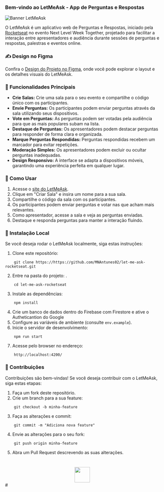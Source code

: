 ### Bem-vindo ao LetMeAsk - App de Perguntas e Respostas



![Banner LetMeAsk](https://github.com/MNAntunes02/let-me-ask-rocketseat/assets/86163211/f4fd1997-500c-46a1-8018-4824c73861a3)

O LetMeAsk é um aplicativo web de Perguntas e Respostas, iniciado pela  [Rocketseat](https://www.rocketseat.com.br/) no evento Next Level Week Together, projetado para facilitar a interação entre apresentadores e audiência durante sessões de perguntas e respostas, palestras e eventos online.

### ✍ Design no Figma

Confira o [Design do Projeto no Figma](https://www.figma.com/file/tKX49E57zf0Z757uCdB0MG/Letmeask-(Community)?type=design&node-id=45-29844&mode=design&t=nvopkXPLRHVcSbeI-0), onde você pode explorar o layout e os detalhes visuais do LetMeAsk.

### 👀 Funcionalidades Principais

-   **Crie Salas:** Crie uma sala para o seu evento e compartilhe o código único com os participantes.
-   **Envie Perguntas:** Os participantes podem enviar perguntas através da sala utilizando seus dispositivos.
-   **Vote em Perguntas:** As perguntas podem ser votadas pela audiência para que as mais populares subam na lista.
-   **Destaque de Perguntas:** Os apresentadores podem destacar perguntas para responder de forma clara e organizada.
-   **Marque Perguntas Respondidas:** Perguntas respondidas recebem um marcador para evitar repetições.
-   **Moderação Simples:** Os apresentadores podem excluir ou ocultar perguntas inadequadas.
-   **Design Responsivo:** A interface se adapta a dispositivos móveis, garantindo uma experiência perfeita em qualquer lugar.

### 📖 Como Usar

1.  Acesse o [site do LetMeAsk](https://letme-ask-nlw.web.app/).
2.  Clique em "Criar Sala" e insira um nome para a sua sala.
3.  Compartilhe o código da sala com os participantes.
4.  Os participantes podem enviar perguntas e votar nas que acham mais relevantes.
5.  Como apresentador, acesse a sala e veja as perguntas enviadas.
6.  Destaque e responda perguntas para manter a interação fluindo.

### 💽 Instalação Local

Se você deseja rodar o LetMeAsk localmente, siga estas instruções:

1.  Clone este repositório: 
```terminal
    git clone https://https://github.com/MNAntunes02/let-me-ask-rocketseat.git
```
2.  Entre na pasta do projeto: .
```terminal
    cd let-me-ask-rocketseat
```
3.  Instale as dependências:
```terminal
    npm install
```
4.  Crie um banco de dados dentro do Firebase com Firestore e ative o Autheticantion do Google
5.  Configure as variáveis de ambiente (consulte `env.example`).
6.  Inicie o servidor de desenvolvimento:
```terminal
    npm run start
```
7.  Acesse pelo browser no endereço:
```url
    http://localhost:4200/
```

### 🤝 Contribuições

Contribuições são bem-vindas! Se você deseja contribuir com o LetMeAsk, siga estas etapas:

1.  Faça um fork deste repositório.
2.  Crie um branch para a sua feature:
```terminal
    git checkout -b minha-feature
```
3.  Faça as alterações e commit: 
```terminal
    git commit -m "Adiciona nova feature"
```
4.  Envie as alterações para o seu fork: 
```terminal
    git push origin minha-feature
```
5.  Abra um Pull Request descrevendo as suas alterações.

# 
<div id="logo" align="center">
    <img height="50" src="https://github.com/MNAntunes02/let-me-ask-rocketseat/assets/86163211/7177f7fd-11ff-4be3-a5db-b962d30a75e9"  />
</div>
#